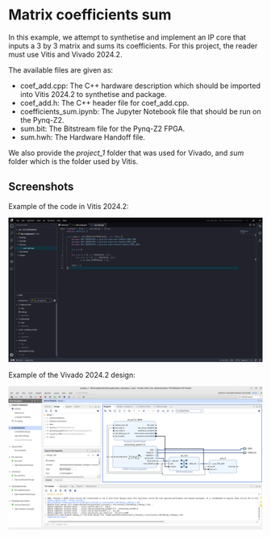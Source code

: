 # Matrix coefficients sum

In this example, we attempt to synthetise and implement an IP core that inputs a 3 by 3 matrix and sums its coefficients. 
For this project, the reader must use Vitis and Vivado 2024.2.

The available files are given as:
- coef_add.cpp: The C++ hardware description which should be imported into Vitis 2024.2 to synthetise and package.
- coef_add.h: The C++ header file for coef_add.cpp.
- coefficients_sum.ipynb: The Jupyter Notebook file that should be run on the Pynq-Z2.
- sum.bit: The Bitstream file for the Pynq-Z2 FPGA.
- sum.hwh: The Hardware Handoff file.

We also provide the *project_1* folder that was used for Vivado, and *sum* folder which is the folder used by Vitis.

## Screenshots

Example of the code in Vitis 2024.2:

![Screenshot of Vitis 2024.2 with the C++ description open](/img/fpga/matrix_coefficients_add/Screenshot_from_2025-06-18_14-21-20.png)

Example of the Vivado 2024.2 design: 

![Screenshot of the Vivado 2024.2 design](/img/fpga/matrix_coefficients_add/Screenshot_from_2025-06-18_14-22-43.png)